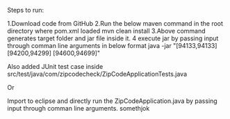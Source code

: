 Steps to run:

1.Download code from GitHub 
2.Run the below maven command in the root directory where pom.xml loaded 
  mvn clean install 
3.Above command generates target folder and jar file inside it. 
4 execute jar by passing input through comman line arguments in below format
 java -jar <generated jar name> "[94133,94133] [94200,94299] [94600,94699]"

Also added JUnit test case inside src/test/java/com/zipcodecheck/ZipCodeApplicationTests.java

Or

Import to eclipse and directly run the ZipCodeApplication.java by passing input through comman line arguments.
 somethjok
